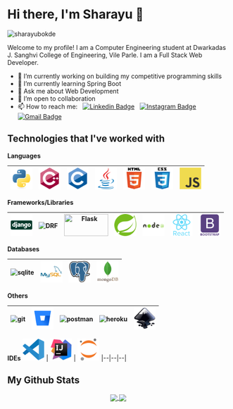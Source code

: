 # Hi there, I'm Sharayu 👋
<p align="left"> 
  <img src="https://komarev.com/ghpvc/?username=SharayuBokde&label=Profile%20views&color=blue&style=flat" alt="sharayubokde" /> 
</p>

Welcome to my profile! I am a Computer Engineering student at Dwarkadas J. Sanghvi College of Engineering, Vile Parle. I am a Full Stack Web Developer.

- 🔭 I’m currently working on building my competitive programming skills
- 🌱 I’m currently learning Spring Boot
- 💬 Ask me about Web Development
- 👯 I’m open to collaboration
- 📫 How to reach me: &nbsp; [![Linkedin Badge](https://img.shields.io/badge/-sharayu--bokde-blue?logo=linkedin)](https://www.linkedin.com/in/sharayu-bokde/) &nbsp; [![Instagram Badge](https://img.shields.io/badge/-sharayubokde-bc2a8d?logo=instagram&logoColor=white)](https://www.instagram.com/sharayubokde/) &nbsp;
[![Gmail Badge](https://img.shields.io/badge/-bokde.sharayu%40gmail.com-b23121?logo=gmail&logoColor=white)](mailto:bokde.sharayu@gmail.com)

## Technologies that I've worked with

**Languages**

<img title="Python" src="https://raw.githubusercontent.com/devicons/devicon/master/icons/python/python-original.svg" alt="python" width="50" height="50"/> | <img title="C++" src="https://raw.githubusercontent.com/devicons/devicon/master/icons/cplusplus/cplusplus-original.svg" alt="cplusplus" width="50" height="50"/> | <img title="C" src="https://raw.githubusercontent.com/devicons/devicon/master/icons/c/c-original.svg" alt="c" width="50" height="50"/> | <img title="Java" src="https://raw.githubusercontent.com/devicons/devicon/master/icons/java/java-original.svg" alt="java" width="50" height="50"/> | <img title="HTML" src="https://raw.githubusercontent.com/devicons/devicon/master/icons/html5/html5-original-wordmark.svg" alt="html5" width="50" height="50"/> | <img title="CSS" src="https://raw.githubusercontent.com/devicons/devicon/master/icons/css3/css3-original-wordmark.svg" alt="css3" width="50" height="50"/> | <img title="JavaScript" src="https://raw.githubusercontent.com/devicons/devicon/master/icons/javascript/javascript-original.svg" alt="javascript" width="50" height="50"/> 
|--|--|--|--|--|--|--|

**Frameworks/Libraries**

<img title="Django" src="https://raw.githubusercontent.com/devicons/devicon/master/icons/django/django-original.svg" alt="django" width="50" height="50"/> | <img title="Django Rest Framework" alt="DRF" width="100" height="50" src="https://storage.googleapis.com/cw-p1w5jpim0sdhkccw8gr/media/blog-images/drf-logo2.png"> | <img title="Flask" width="100" height="50" src="https://miro.medium.com/max/438/1*0G5zu7CnXdMT9pGbYUTQLQ.png"> | <img title="Spring" alt="Spring" width="50" height="50" src="https://github.com/devicons/devicon/blob/master/icons/spring/spring-original.svg"> | <img title="Node" src="https://raw.githubusercontent.com/devicons/devicon/master/icons/nodejs/nodejs-original-wordmark.svg" alt="nodejs" width="50" height="50"/> | <img title="React" src="https://raw.githubusercontent.com/devicons/devicon/master/icons/react/react-original-wordmark.svg" alt="react" width="50" height="50"/> | <img title="Bootstrap" src="https://raw.githubusercontent.com/devicons/devicon/master/icons/bootstrap/bootstrap-plain-wordmark.svg" alt="bootstrap" width="50" height="50"/> 
|--|--|--|--|--|--|--|

**Databases**

<img title="SQLite" src="https://www.vectorlogo.zone/logos/sqlite/sqlite-icon.svg" alt="sqlite" width="50" height="50"/> | <img title="MySQL" src="https://raw.githubusercontent.com/devicons/devicon/master/icons/mysql/mysql-original-wordmark.svg" alt="mysql" width="50" height="50"/> | <img title="PostgreSQL" src="https://github.com/devicons/devicon/blob/master/icons/postgresql/postgresql-original.svg" alt="postgresql" width="50" height="50" /> | <img title="MongoDB" src="https://raw.githubusercontent.com/devicons/devicon/master/icons/mongodb/mongodb-original-wordmark.svg" alt="mongodb" width="50" height="50"/> 
|--|--|--|--|

**Others**

<img title="Git" src="https://www.vectorlogo.zone/logos/git-scm/git-scm-icon.svg" alt="git" width="50" height="50"/> | <img title="bitbucket" src="https://github.com/devicons/devicon/blob/master/icons/bitbucket/bitbucket-original.svg" alt="bitbucket" width="50" height="50"/> | <img title="Postman" src="https://www.vectorlogo.zone/logos/getpostman/getpostman-icon.svg" alt="postman" width="50" height="50"/> | <img title="Heroku" src="https://www.vectorlogo.zone/logos/heroku/heroku-icon.svg" alt="heroku" width="50" height="50"/> | <img title="Inkscape" src="https://github.com/devicons/devicon/blob/master/icons/inkscape/inkscape-original.svg" alt="inkscape" width="50" height="50"/>
|--|--|--|--|--|

**IDEs**
<img title="vscode" src="https://github.com/devicons/devicon/blob/master/icons/vscode/vscode-original.svg" alt="vscode" width="50" height="50"/> | <img title="intellij" src="https://github.com/SharayuBokde/SharayuBokde/blob/main/Images/intellij.png" alt="intellij" width="50" height="50"/> | <img title="jupyter" src="https://github.com/devicons/devicon/blob/master/icons/jupyter/jupyter-original.svg" alt="jupyter" width="50" height="50"/>
|--|--|--|


## My Github Stats

<p align="center">
<a href="https://github.com/SharayuBokde/github-readme-stats">
  <img align="center" src="https://github-readme-stats.vercel.app/api?username=SharayuBokde&count_private=true&show_icons=true&theme=radical" width=50% />
</a>
<a href="https://github.com/SharayuBokde/github-readme-stats">
  <img align="center" src="https://github-readme-stats.vercel.app/api/top-langs/?username=SharayuBokde&count_private=true&langs_count=8&layout=compact&theme=radical" width=40% />
</a>
</p>
<!--

[![Sharayu's GitHub stats](https://github-readme-stats.vercel.app/api?username=SharayuBokde&count_private=true&show_icons=true&theme=radical)](https://github.com/SharayuBokde/github-readme-stats)


[![Top Langs](https://github-readme-stats.vercel.app/api/top-langs/?username=SharayuBokde&count_private=true&langs_count=8&layout=compact&theme=radical)](https://github.com/SharayuBokde/github-readme-stats)

-->

